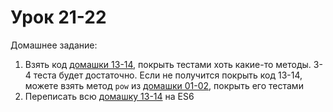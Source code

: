 # Урок 21-22

Домашнее задание:

1. Взять код [домашки 13-14](/js_13-14/), покрыть тестами хоть какие-то методы. 3-4 теста будет достаточно. Если не получится покрыть код 13-14, можете взять метод `pow` из [домашки 01-02](/js_01-02/), покрыть его тестами
2. Переписать всю [домашку 13-14](/js_13-14/) на ES6
